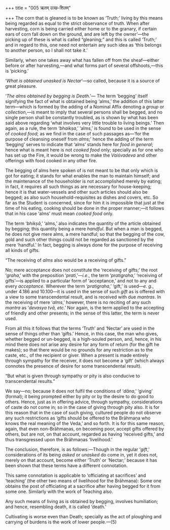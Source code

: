 +++
title = "005 ऋतम् उञ्छ-शिलम्"

+++
The corn that is gleaned is to be known as ‘Truth;’ living by this means
being regarded as equal to the strict observance of truth. When after
harvesting, corn is being carried either home or to the granary, if
certain ears of corn fall down on the ground, and are left by the
owner’—the picking up of these is what is called “gleaning;” and this is
called ‘Truth;’ and in regard to this, one need not entertain any such
idea as ‘this belongs to another person, so I shall not take it.’

Similarly, when one takes away what has fallen off from the sheaf—either
before or after harvesting,—and what forms part of several
offshoots,—this is ‘picking.’

‘*What is obtained unasked is* *Nectar*’—so called, because it is a
source of great pleasure.

‘*The alms obtained by begging is Death*.’— The term ‘begging’ itself
signifying the fact of what is obtained being ‘alms,’ the addition of
this latter term—which is formed by the adding of a Nominal Affix
denoting a *group* or *collection*,—is meant to imply that several
persons shall be begged, and no single person shall be constantly
troubled, as is shown by what has been said above regarding ‘what
involves very little trouble to living beings.’ Then again, as a rule,
the term ‘*bhaikṣa*,’ ‘alms,’ is found to be used in the sense of
*cooked food*; as we find in the case of such passages as—‘for the
purpose of cleansing oneself from *alms*;’ hence the adding of the term
‘begging’ serves to indicate that ‘alms’ stands here for *food in
general*; hence what is meant here is not *cooked food* only; specially
as for one who has set up the Fire, it would be wrong to make the
*Vaiśvadeva* and other offerings with food cooked in any other fire.

The begging of alms here spoken of is not meant to be that only which is
got for eating; it stands for what enables the man to maintain himself;
and the maintenance of the householder is not accomplished merely by
eating; in fact, it requires all such things as are necessary for
house-keeping; hence it is that water-vessels and other such articles
should also be begged; as also such household-requisites as dishes and
covers, etc. So far as the Student is concerned, since for him it is
impossible that just at the time of his eating, cooking should be done
in the proper manner;—it follows that in his case ‘alms’ must mean
*cooked food* only.

The term ‘*bhikṣā*,’ ‘alms,’ also indicates the quantity of the article
obtained by begging; this quantity being a mere *handful*. But when a
man is begged, he does not give mere alms, a mere handful; so that the
begging of the cow, gold and such other things could not be regarded as
sanctioned by the mere ‘handful.’ In fact, begging is always done for
the purpose of receiving all kinds of gifts.

“The receiving of *alms* also would be a receiving of gifts.”

No; mere acceptance does not constitute the ‘receiving of gifts;’ the
root ‘*graha*,’ with the preposition ‘*prati*,’—*i.e*., the term
‘*pratigraha*,’ ‘receiving of gifts’—is applied to a particular form of
‘acceptance,’ and not to any and every *acceptance*. Wherever the term
‘*pratigraha*,’ ‘gift,’ is used—*e. g*., under 4.186 and 10.100—it is
used in the sense of such *gift* as is offered with a view to some
transcendental result, and is received with due *mantras*. In the
receiving of mere ‘*alms*,’ however, there is no reciting of any such
*mantra* as ‘*devasya tvā, etc*.’ Nor again, is the term applied to the
accepting of friendly and other presents; in the sense of this latter,
the term is never used.

From all this it follows that the terms ‘Truth’ and ‘Nectar’ are used in
the sense of things other than ‘gifts.’ Hence, in this case, the man who
gives, whether begged or un-begged, is a high-souled person, and, hence,
in his mind there does not arise any desire for any form of return (for
the gift he makes); so that there would be no grounds for any
restriction as to the caste, etc., of the recipient or giver. When a
present is made entirely through sympathy for the receiver, it does not
become a ‘gift’ (which always connotes the presence of desire for some
transcendental result).

“But what is given through sympathy or pity is also conducive to
transcendental results.”

We say—no; because it does not fulfil the conditions of ‘*dāna*,’
‘giving’ (formal); it being prompted either by pity or by the desire to
do good to others. Hence, just as in offering advice, through sympathy,
considerations of caste do not come in; so in the case of giving through
pity also. It is for this reason that in the case of such giving,
cultured people do not observe any such restrictions as ‘gifts should be
offered to the Brāhmaṇa who knows the real meaning of the Veda,’ and so
forth. It is for this same reason, again, that even non-Brāhmaṇas, on
becoming poor, accept gifts offered by others, but are not, on that
account, regarded as having ‘received gifts,’ and thus transgressed upon
the Brāhmaṇas ‘livelihood.’

The conclusion, therefore, is as follows:—Though in the regular
‘*gift*,’ considerations of its being *asked* or *unasked* do come in,
yet it does not, merely on that account, become either ‘Truth’ or
‘Nectar;’ because it has been shown that these terms have a different
connotation.

This same connotation is applicable to ‘officiating at sacrifices’ and
‘teaching’ (the other two means of livelihood for the Brāhmaṇa): Some
one obtains the post of officiating at a sacrifice after having begged
for it from some one. Similarly with the work of Teaching also.

Any such means of living as is obtained by begging, involves
humiliation; and hence, resembling death, it is called ‘death.’

Cultivating is worse even than Death; specially as the act of ploughing
and carrying of burdens is the work of lower people.—(5)


